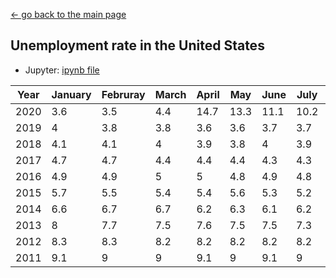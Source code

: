 [← go back to the main page](../README.md)

## Unemployment rate in the United States
- Jupyter: [ipynb file](https://nbviewer.jupyter.org/github/hy605/G13.github.io/blob/main/unemployment.ipynb)

|Year|January|Februray|March|April|May|June|July|August|September|October|November|December|
| ------------- | ------------- |------------- | ------------- |------------- | ------------- | ------------- | ------------- |------------- | ------------- |------------- | ------------- |------------- |
|2020|3.6|3.5|4.4|14.7|13.3|11.1|10.2|8.4|7.9|6.9
|2019|4|3.8|3.8|3.6|3.6|3.7|3.7|3.7|3.5|3.6|3.5|3.5
|2018|4.1|4.1|4|3.9|3.8|4|3.9|3.8|3.7|3.8|3.7|3.9
|2017|4.7|4.7|4.4|4.4|4.4|4.3|4.3|4.4|4.2|4.1|4.2|4.1
|2016|4.9|4.9|5|5|4.8|4.9|4.8|4.9|5|4.9|4.7|4.7
|2015|5.7|5.5|5.4|5.4|5.6|5.3|5.2|5.1|5|5|5.1|5
|2014|6.6|6.7|6.7|6.2|6.3|6.1|6.2|6.1|5.9|5.7|5.8|5.6
|2013|8|7.7|7.5|7.6|7.5|7.5|7.3|7.2|7.2|7.2|6.9|6.7
|2012|8.3|8.3|8.2|8.2|8.2|8.2|8.2|8.1|7.8|7.8|7.7|7.9
|2011|9.1|9|9|9.1|9|9.1|9|9|9|8.8|8.6|8.5
